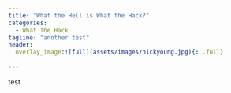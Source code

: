 ```yaml
---
title: "What the Hell is What the Hack?"
categories:
  - What The Hack
tagline: "another test"
header:
  overlay_image:![full](assets/images/nickyoung.jpg){: .full}
  
---
```


test 

